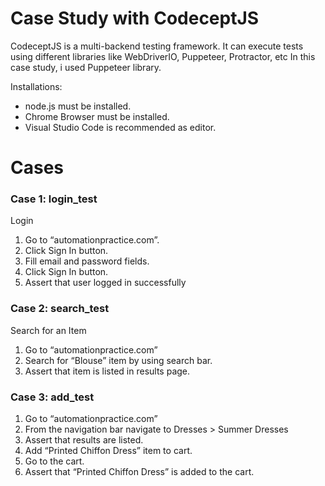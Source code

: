 # Case Study with CodeceptJS

CodeceptJS is a multi-backend testing framework. It can execute tests using different libraries like WebDriverIO, Puppeteer, Protractor, etc
In this case study, i used Puppeteer library.

Installations:
 - node.js must be installed.
 - Chrome Browser must be installed.
 - Visual Studio Code is recommended as editor.

# Cases

### Case 1: login_test
Login
1. Go to “automationpractice.com”.
2. Click Sign In button.
3. Fill email and password fields.
4. Click Sign In button.
5. Assert that user logged in successfully

### Case 2: search_test
Search for an Item
1. Go to “automationpractice.com”
2. Search for “Blouse” item by using search bar.
3. Assert that item is listed in results page.

### Case 3: add_test
1. Go to “automationpractice.com”
2. From the navigation bar navigate to Dresses > Summer Dresses
3. Assert that results are listed.
4. Add “Printed Chiffon Dress” item to cart.
5. Go to the cart.
6. Assert that “Printed Chiffon Dress” is added to the cart.
